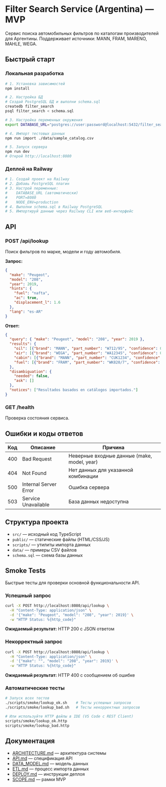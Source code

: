 # Filter Search Service (Argentina) — MVP

Сервис поиска автомобильных фильтров по каталогам производителей для Аргентины. Поддерживает источники: MANN, FRAM, MARENO, MAHLE, WEGA.

## Быстрый старт

### Локальная разработка
```bash
# 1. Установка зависимостей
npm install

# 2. Настройка БД
# Создай PostgreSQL БД и выполни schema.sql
createdb filter_search
psql filter_search < schema.sql

# 3. Настройка переменных окружения
export DATABASE_URL="postgres://user:password@localhost:5432/filter_search"

# 4. Импорт тестовых данных
npm run import ./data/sample_catalog.csv

# 5. Запуск сервера
npm run dev
# Открой http://localhost:8080
```

### Деплой на Railway
```bash
# 1. Создай проект на Railway
# 2. Добавь PostgreSQL плагин
# 3. Настрой переменные:
#    DATABASE_URL (автоматически)
#    PORT=8080
#    NODE_ENV=production
# 4. Выполни schema.sql в Railway PostgreSQL
# 5. Импортируй данные через Railway CLI или веб-интерфейс
```

## API

### POST /api/lookup
Поиск фильтров по марке, модели и году автомобиля.

**Запрос:**
```json
{
  "make": "Peugeot",
  "model": "208", 
  "year": 2019,
  "hints": {
    "fuel": "nafta",
    "ac": true,
    "displacement_l": 1.6
  },
  "lang": "es-AR"
}
```

**Ответ:**
```json
{
  "query": { "make": "Peugeot", "model": "208", "year": 2019 },
  "results": {
    "oil": [{"brand": "MANN", "part_number": "W712/95", "confidence": 0.95}],
    "air": [{"brand": "WEGA", "part_number": "WA12345", "confidence": 0.90}],
    "cabin": [{"brand": "MANN", "part_number": "CUK1234", "confidence": 0.85}],
    "fuel": [{"brand": "FRAM", "part_number": "WK820/7", "confidence": 0.88}]
  },
  "disambiguation": {
    "needed": false,
    "ask": []
  },
  "notices": ["Resultados basados en catálogos importados."]
}
```

### GET /health
Проверка состояния сервиса.

## Ошибки и коды ответов

| Код | Описание | Причина |
|-----|----------|---------|
| 400 | Bad Request | Неверные входные данные (make, model, year) |
| 404 | Not Found | Нет данных для указанной комбинации |
| 500 | Internal Server Error | Ошибка сервера |
| 503 | Service Unavailable | База данных недоступна |

## Структура проекта

- `src/` — исходный код TypeScript
- `public/` — статические файлы (HTML/CSS/JS)
- `scripts/` — утилиты импорта данных
- `data/` — примеры CSV файлов
- `schema.sql` — схема базы данных

## Smoke Tests

Быстрые тесты для проверки основной функциональности API.

### Успешный запрос
```bash
curl -X POST http://localhost:8080/api/lookup \
  -H "Content-Type: application/json" \
  -d '{"make": "Peugeot", "model": "208", "year": 2019}' \
  -w "HTTP Status: %{http_code}"
```
**Ожидаемый результат:** HTTP 200 с JSON ответом

### Некорректный запрос
```bash
curl -X POST http://localhost:8080/api/lookup \
  -H "Content-Type: application/json" \
  -d '{"make": "", "model": "208", "year": 2019}' \
  -w "HTTP Status: %{http_code}"
```
**Ожидаемый результат:** HTTP 400 с сообщением об ошибке

### Автоматические тесты
```bash
# Запуск всех тестов
./scripts/smoke/lookup_ok.sh    # Тесты успешных запросов
./scripts/smoke/lookup_bad.sh   # Тесты некорректных запросов

# Или используйте HTTP файлы в IDE (VS Code с REST Client)
scripts/smoke/lookup_ok.http
scripts/smoke/lookup_bad.http
```

## Документация

- [ARCHITECTURE.md](ARCHITECTURE.md) — архитектура системы
- [API.md](API.md) — спецификация API
- [DATA_MODEL.md](DATA_MODEL.md) — модель данных
- [ETL.md](ETL.md) — процесс импорта данных
- [DEPLOY.md](DEPLOY.md) — инструкции деплоя
- [SCOPE.md](SCOPE.md) — рамки MVP
